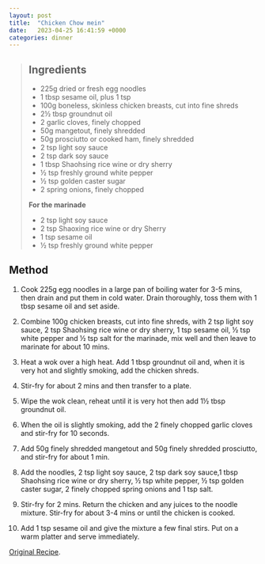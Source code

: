 ```yaml
---
layout: post
title:  "Chicken Chow mein"
date:   2023-04-25 16:41:59 +0000
categories: dinner
---
```

> ## Ingredients
>
> - 225g dried or fresh egg noodles
> - 1 tbsp sesame oil, plus 1 tsp
> - 100g boneless, skinless chicken breasts, cut into fine shreds
> - 2½ tbsp groundnut oil
> - 2 garlic cloves, finely chopped
> - 50g mangetout, finely shredded
> - 50g prosciutto or cooked ham, finely shredded
> - 2 tsp light soy sauce
> - 2 tsp dark soy sauce
> - 1 tbsp Shaohsing rice wine or dry sherry
> - ½ tsp freshly ground white pepper
> - ½ tsp golden caster sugar
> - 2 spring onions, finely chopped
>
> **For the marinade**
> - 2 tsp light soy sauce
> - 2 tsp Shaoxing rice wine or dry Sherry
> - 1 tsp sesame oil
> - ½ tsp freshly ground white pepper



## Method


1. Cook 225g egg noodles in a large pan of boiling water for 3-5 mins, then drain and put them in cold water. Drain thoroughly, toss them with 1 tbsp sesame oil and set aside.

2. Combine 100g chicken breasts, cut into fine shreds, with 2 tsp light soy sauce, 2 tsp Shaohsing rice wine or dry sherry, 1 tsp sesame oil, ½ tsp white pepper and ½ tsp salt for the marinade, mix well and then leave to marinate for about 10 mins.

3. Heat a wok over a high heat. Add 1 tbsp groundnut oil and, when it is very hot and slightly smoking, add the chicken shreds.

4. Stir-fry for about 2 mins and then transfer to a plate.

5. Wipe the wok clean, reheat until it is very hot then add 1½ tbsp groundnut oil.

6. When the oil is slightly smoking, add the 2 finely chopped garlic cloves and stir-fry for 10 seconds.

7. Add 50g finely shredded mangetout and 50g finely shredded prosciutto, and stir-fry for about 1 min.

8. Add the noodles, 2 tsp light soy sauce, 2 tsp dark soy sauce,1 tbsp Shaohsing rice wine or dry sherry, ½ tsp white pepper, ½ tsp golden caster sugar, 2 finely chopped spring onions and 1 tsp salt.

9. Stir-fry for 2 mins. Return the chicken and any juices to the noodle mixture. Stir-fry for about 3-4 mins or until the chicken is cooked.

10. Add 1 tsp sesame oil and give the mixture a few final stirs. Put on a warm platter and serve immediately.


[Original Recipe][original-recipe].

[original-recipe]: https://www.bbcgoodfood.com/recipes/chow-mein